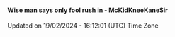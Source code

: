 #### Wise man says only fool rush in - McKidKneeKaneSir
Updated on 19/02/2024 - 16:12:01 (UTC) Time Zone
